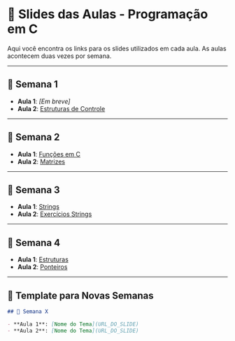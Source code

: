 # 📖 Slides das Aulas - Programação em C

Aqui você encontra os links para os slides utilizados em cada aula. As aulas acontecem duas vezes por semana.

---

## 📅 Semana 1

- **Aula 1**: _[Em breve]_  
- **Aula 2**: [Estruturas de Controle](https://docs.google.com/presentation/d/e/2PACX-1vTb-wrF9OgwdbKDCZ4F8syWgr9VYThlaDaT6CURIFcviQZhTsuFr8VQTKs8Y2Vkx3XvSCnuKpVO0p6Q/pub?start=false&loop=false&delayms=3000)

---

## 📅 Semana 2

- **Aula 1**: [Funções em C](https://docs.google.com/presentation/d/e/2PACX-1vTA1y2xD8RnvhRNV1OMjeiUbo0_IcBVgb4QSceBB9Nnr_wtUavWqcB6WgghP5m9Iw/pub?start=false&loop=false&delayms=3000)
- **Aula 2**: [Matrizes](https://docs.google.com/presentation/d/e/2PACX-1vSmGyb91D2cY3Bo72MvktBRj-Iht1SYceTjwZNVPMiT9cBoYrHIX-NMxlLXQNVbDg/pub?start=false&loop=false&delayms=3000)

---

## 📅 Semana 3

- **Aula 1**: [Strings](https://docs.google.com/presentation/d/e/2PACX-1vS08SAxQvRfHzgAmpVkfB4AHbBa6kbXr8EctGXA5Vj29EfctbiTjVgzfY9Ez6ytTQ/pub?start=false&loop=false&delayms=3000)  
- **Aula 2**: [Exercícios Strings](https://docs.google.com/presentation/d/e/2PACX-1vSCOHkQ2uKd8TFRCMRqRXgrOkSIJ8Fy0lCASGkV4S49dmj9ObQlCgUneFygqEU1_4sKSEKV8LWOu18K/pub?start=false&loop=false&delayms=3000)

---

## 📅 Semana 4

- **Aula 1**: [Estruturas](https://docs.google.com/presentation/d/e/2PACX-1vTqyyuXvBGeCJheWNnKaui1sUJdwNp6NgYMNpAJWLODYTMp6ZcGQmYMLuoQUHeSsLHTEpoJsAvRd1f_/pub?start=false&loop=false&delayms=3000)
- **Aula 2**: [Ponteiros](https://docs.google.com/presentation/d/e/2PACX-1vTjkMBYgWs-sFwIfQJDh2MX_2AbWYNr_nYqCRxtToWfy6N1hsHI9mRDtFXom0zdlg/pub?start=false&loop=false&delayms=3000)

---

## 📅 Template para Novas Semanas

```markdown
## 📅 Semana X

- **Aula 1**: [Nome do Tema](URL_DO_SLIDE)  
- **Aula 2**: [Nome do Tema](URL_DO_SLIDE)
